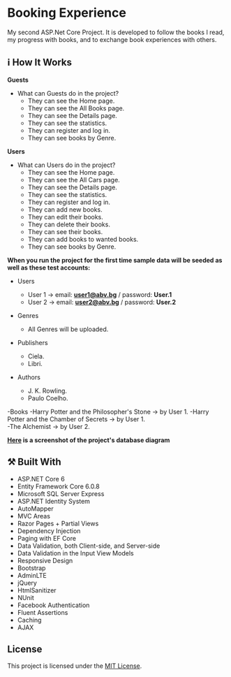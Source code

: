 # Booking Experience
My second ASP.Net Core Project. It is developed to follow the books I read, my progress with books, and to exchange book experiences with others.

## :information_source: How It Works

**Guests**
- What can Guests do in the project?
	- They can see the Home page. 	
	- They can see the All Books page.	
	- They can see the Details page. 	
	- They can see the statistics. 	
	- They can register and log in.	
	- They can see books by Genre.
	
**Users**
- What can Users do in the project?
	- They can see the Home page. 	
	- They can see the All Cars page.	
	- They can see the Details page. 	
	- They can see the statistics. 	
	- They can register and log in.	
	- They can add new books.	
	- They can edit their books.	
	- They can delete their books.	
	- They can see their books.	
	- They can add books to wanted books.
	- They can see books by Genre.

**When you run the project for the first time sample data will be seeded as well as these test accounts:**
- Users
	- User 1 -> email: **user1@abv.bg** / password: **User.1**
	- User 2 -> email: **user2@abv.bg** / password: **User.2**

- Genres
	- All Genres will be uploaded.
	
- Publishers
	- Ciela.
	- Libri.
	
- Authors
	- J. K. Rowling.
	- Paulo Coelho.
	
-Books
	-Harry Potter and the Philosopher's Stone -> by User 1.	
	-Harry Potter and the Chamber of Secrets -> by User 1.	
	-The Alchemist -> by User 2.
	
**[Here](https://imgur.com/a/LcR67Ik) is a screenshot of the project's database diagram**

## :hammer_and_pick: Built With
- ASP.NET Core 6
- Entity Framework Core 6.0.8
- Microsoft SQL Server Express
- ASP.NET Identity System
- AutoMapper
- MVC Areas
- Razor Pages + Partial Views
- Dependency Injection
- Paging with EF Core
- Data Validation, both Client-side, and Server-side
- Data Validation in the Input View Models
- Responsive Design
- Bootstrap
- AdminLTE
- jQuery
- HtmlSanitizer 
- NUnit
- Facebook Authentication 
- Fluent Assertions
- Caching
- AJAX
 
 ## License

This project is licensed under the [MIT License](LICENSE).

